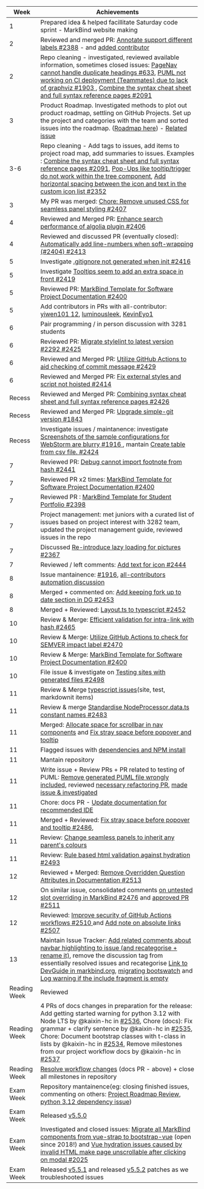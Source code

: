 | Week | Achievements |
| ---- | ------------ |
| 1 | Prepared idea & helped facillitate Saturday code sprint - MarkBind website making |
| 2 | Reviewed and merged PR: [Annotate support different labels #2388](https://github.com/MarkBind/markbind/pull/2388) - and [added contributor](https://github.com/MarkBind/markbind/pull/2390) |
| 2 | Repo cleaning - investigated, reviewed available information, sometimes closed issues: [PageNav cannot handle duplicate headings #633](https://github.com/MarkBind/markbind/issues/633), [ PUML not working on CI deployment (Teammates) due to lack of graphviz #1903 ](https://github.com/MarkBind/markbind/issues/1903), [ Combine the syntax cheat sheet and full syntax reference pages #2091 ](https://github.com/MarkBind/markbind/issues/2091) |
| 3 | Product Roadmap. Investigated methods to plot out product roadmap, settling on GitHub Projects. Set up the project and categories with the team and sorted issues into the roadmap. ([Roadmap here](https://github.com/orgs/MarkBind/projects/1)) - [Related issue](https://github.com/MarkBind/markbind/issues/813) |
| 3-6 | Repo cleaning - Add tags to issues, add items to project road map, add summaries to issues. Examples : [Combine the syntax cheat sheet and full syntax reference pages #2091](https://github.com/MarkBind/markbind/issues/2091#issuecomment-1909719113), [Pop-Ups like tooltip/trigger do not work within the tree component](https://github.com/MarkBind/markbind/issues/1831), [ Add horizontal spacing between the icon and text in the custom icon list #2352 ](https://github.com/MarkBind/markbind/issues/2352) |
| 3 | My PR was merged: [Chore: Remove unused CSS for seamless panel styling #2407](https://github.com/MarkBind/markbind/pull/2407) |
| 4 | Reviewed and Merged PR: [ Enhance search performance of algolia plugin #2406 ](https://github.com/MarkBind/markbind/pull/2406) |
| 4 | Reviewed and discussed PR (eventually closed): [Automatically add line-numbers when soft-wrapping (#2404) #2413 ](https://github.com/MarkBind/markbind/pull/2413) |
| 5 | Investigate [.gitignore not generated when init #2416](https://github.com/MarkBind/markbind/issues/2416) |
| 5 | Investigate [Tooltips seem to add an extra space in front #2419 ](https://github.com/MarkBind/markbind/issues/2419) |
| 5 | Reviewed PR: [MarkBind Template for Software Project Documentation #2400](https://github.com/MarkBind/markbind/pull/2400) |
| 5 | Add contributors in PRs with all-contributor: [yiwen101 1](https://github.com/MarkBind/markbind/pull/2437)[2](https://github.com/MarkBind/markbind/pull/2435), [luminousleek](https://github.com/MarkBind/markbind/pull/2428), [KevinEyo1](https://github.com/MarkBind/markbind/pull/2422)
| 6 | Pair programming / in person discussion with 3281 students |
| 6 | Reviewed PR:  [Migrate stylelint to latest version #2292 #2425](https://github.com/MarkBind/markbind/pull/2425) |
| 6 | Reviewed and Merged PR: [ Utilize GitHub Actions to aid checking of commit message #2429 ](https://github.com/MarkBind/markbind/pull/2429) |
| 6 | Reviewed and Merged PR: [  Fix external styles and script not hoisted #2414 ](https://github.com/MarkBind/markbind/pull/2414) |
| Recess | Reviewed and Merged PR: [ Combining syntax cheat sheet and full syntax reference pages #2426 ](https://github.com/MarkBind/markbind/pull/2426)
| Recess | Reviewed and Merged PR: [ Upgrade simple-git version #1843 ](https://github.com/MarkBind/markbind/issues/1843)
| Recess | Investigate issues / maintanence: investigate [Screenshots of the sample configurations for WebStorm are blurry #1916 ](https://github.com/MarkBind/markbind/issues/1916), mantain [Create table from csv file. #2424](https://github.com/MarkBind/markbind/issues/2424)
| 7 | Reviewed PR: [Debug cannot import footnote from hash #2441](https://github.com/MarkBind/markbind/pull/2441/files)
| 7 | Reviewed PR x2 times: [ MarkBind Template for Software Project Documentation #2400 ](https://github.com/MarkBind/markbind/pull/2400)
| 7 | Reviewed PR : [MarkBind Template for Student Portfolio #2398](https://github.com/MarkBind/markbind/pull/2398)
| 7 | Project management: met juniors with a curated list of issues based on project interest with 3282 team, updated the project management guide, reviewed issues in the repo
| 7 | Discussed [Re-introduce lazy loading for pictures #2367](https://github.com/MarkBind/markbind/issues/2367)
| 7 | Reviewed / left comments: [ Add text for icon #2444 ](https://github.com/MarkBind/markbind/pull/2444)
| 8 | Issue mantainence: [#1916](https://github.com/MarkBind/markbind/issues/1916), [all-contributors automation discussion]()
| 8 | Merged + commented on: [Add keeping fork up to date section in DG #2453](https://github.com/MarkBind/markbind/pull/2453)
| 8 | Merged + Reviewed: [Layout.ts to typescript #2452](https://github.com/MarkBind/markbind/pull/2452)
| 10 | Review & Merge: [ Efficient validation for intra-link with hash #2465 ](https://github.com/MarkBind/markbind/pull/2465)
| 10 | Review & Merge: [ Utilize GitHub Actions to check for SEMVER impact label #2470 ](https://github.com/MarkBind/markbind/pull/2470)
| 10 | Review & Merge: [ MarkBind Template for Software Project Documentation #2400 ](https://github.com/MarkBind/markbind/pull/2400)
| 10 | File issue & investigate on [Testing sites with generated files #2498](https://github.com/MarkBind/markbind/issues/2498)
| 11 | Review & Merge [typescript issues](https://github.com/MarkBind/markbind/issues/1913)(site, test, markdownit items)
| 11 | Review & merge [Standardise NodeProcessor.data.ts constant names #2483](https://github.com/MarkBind/markbind/pull/2483)
| 11 | Merged: [Allocate space for scrollbar in nav components](https://github.com/MarkBind/markbind/commit/6778b84c51213378acf2b53f62fd78b69c3e55e3) and [Fix stray space before popover and tooltip](https://github.com/MarkBind/markbind/commit/6cc2461c46b2b1d9ceab34d77e003b2244171086)
| 11 | Flagged issues with [dependencies and NPM install](https://github.com/MarkBind/markbind/issues/2496)
| 11 | Mantain repository
| 11 | Write issue + Review PRs + PR related to testing of PUML: [Remove generated PUML file wrongly included](https://github.com/MarkBind/markbind/commit/2d6ca0113a9d90f713a70aea9c81087ecedc09b4), reviewed [necessary refactoring PR](https://github.com/MarkBind/markbind/commit/003822f9acef4f36ecc942e2aef668e36085a8d5), [made issue & investigated](https://github.com/MarkBind/markbind/issues/2498)
| 11 | Chore: docs PR - [Update documentation for recommended IDE ](https://github.com/MarkBind/markbind/commit/74e580b837730a44f9fb5dc7b92cd2ad2de1ae5c)
| 11 | Merged + Reviewed: [Fix stray space before popover and tooltip #2486](https://github.com/MarkBind/markbind/pull/2486), 
| 11 | Review: [Change seamless panels to inherit any parent's colours](https://github.com/MarkBind/markbind/pull/2501)
| 11 | Review: [Rule based html validation against hydration #2493](https://github.com/MarkBind/markbind/pull/2493)
| 12 | Reviewed + Merged: [ Remove Overridden Question Attributes in Documentation #2513](https://github.com/MarkBind/markbind/pull/2513)
| 12 | On similar issue, consolidated comments [on untested slot overriding in MarkBind #2476](https://github.com/MarkBind/markbind/issues/2476) and [approved PR #2511](https://github.com/MarkBind/markbind/pull/2511)
| 12 | Reviewed: [ Improve security of GitHub Actions workflows #2510 ](https://github.com/MarkBind/markbind/pull/2510#pullrequestreview-1996333509) and [ Add note on absolute links #2507 ](https://github.com/MarkBind/markbind/pull/2507)
| 13 | Maintain Issue Tracker: [Add related comments about navbar highlighting to issue (and recategorise + rename it)](https://github.com/MarkBind/markbind/issues/1749), remove the discussion tag from essentially resolved issues and recategorise [Link to DevGuide in markbind.org](https://github.com/MarkBind/markbind/issues/1161), [migrating bootswatch](https://github.com/MarkBind/markbind/issues/2359) and [Log warning if the include fragment is empty](https://github.com/MarkBind/markbind/issues/2181)
| Reading Week | Reviewed 
| Reading Week | 4 PRs of docs changes in preparation for the release: Add getting started warning for python 3.12 with Node LTS by @kaixin-hc in [#2536](https://github.com/MarkBind/markbind/pull/2536), Chore (docs): Fix grammar + clarify sentence by @kaixin-hc in [#2535](https://github.com/MarkBind/markbind/pull/2535), Chore: Document bootstrap classes with t-class in lists by @kaixin-hc in [#2534](https://github.com/MarkBind/markbind/pull/2534), Remove milestones from our project workflow docs by @kaixin-hc in [#2537](https://github.com/MarkBind/markbind/pull/2537)
| Reading Week | [Resolve workflow changes]() (docs PR - above) + close all milestones in repository
| Exam Week | Repository mantainence(eg: closing finished issues, commenting on others: [Project Roadmap Review](https://github.com/MarkBind/markbind/issues/813), [python 3.12 dependency issue](https://github.com/MarkBind/markbind/issues/2496))
| Exam Week | Released [v5.5.0](https://github.com/MarkBind/markbind/releases/tag/v5.5.0)
| Exam Week | Investigated and closed issues: [Migrate all MarkBind components from vue-strap to bootstrap-vue](https://github.com/MarkBind/markbind/issues/814) (open since 2018!) and [ Vue hydration issues caused by invalid HTML make page unscrollable after clicking on modal #2025 ](https://github.com/MarkBind/markbind/issues/2025)
| Exam Week | Released [v5.5.1](https://github.com/MarkBind/markbind/releases/tag/v5.5.1) and released [v5.5.2](https://github.com/MarkBind/markbind/releases/tag/v5.5.1) patches as we troubleshooted issues 
